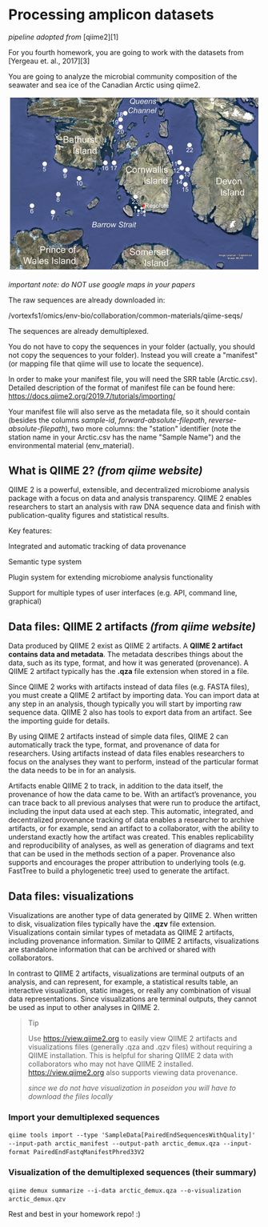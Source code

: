 # Processing amplicon datasets
*pipeline adopted from*  [qiime2][1]

For you fourth homework, you are going to work with the datasets from [Yergeau et. al., 2017][3]

You are going to analyze the microbial community composition of the seawater and sea ice of the Canadian Arctic using qiime2.

![Alt text](./map.png)

*important note: do NOT use google maps in your papers*


The raw sequences are already downloaded in:

/vortexfs1/omics/env-bio/collaboration/common-materials/qiime-seqs/

The sequences are already demultiplexed.

You do not have to copy the sequences in your folder (actually, you should not copy the sequences to your folder). Instead you will create a "manifest" (or mapping file that qiime will use to locate the sequence).

In order to make your manifest file, you will need the SRR table (Arctic.csv). Detailed description of the format of manifest file can be found here: https://docs.qiime2.org/2019.7/tutorials/importing/

Your manifest file will also serve as the metadata file, so it should contain (besides the columns *sample-id*, *forward-absolute-filepath*, *reverse-absolute-filepath*), two more columns: the "station" identifier (note the station name in your Arctic.csv has the name "Sample Name") and the environmental material (env_material). 


## What is QIIME 2? *(from qiime website)*
QIIME 2 is a powerful, extensible, and decentralized microbiome analysis package with a focus on data and analysis transparency. QIIME 2 enables researchers to start an analysis with raw DNA sequence data and finish with publication-quality figures and statistical results.

Key features:

Integrated and automatic tracking of data provenance

Semantic type system

Plugin system for extending microbiome analysis functionality

Support for multiple types of user interfaces (e.g. API, command line, graphical)

## Data files: QIIME 2 artifacts *(from qiime website)*
Data produced by QIIME 2 exist as QIIME 2 artifacts. A **QIIME 2 artifact contains data and metadata**. The metadata describes things about the data, such as its type, format, and how it was generated (provenance). A QIIME 2 artifact typically has the **.qza** file extension when stored in a file.

Since QIIME 2 works with artifacts instead of data files (e.g. FASTA files), you must create a QIIME 2 artifact by importing data. You can import data at any step in an analysis, though typically you will start by importing raw sequence data. QIIME 2 also has tools to export data from an artifact. See the importing guide for details.

By using QIIME 2 artifacts instead of simple data files, QIIME 2 can automatically track the type, format, and provenance of data for researchers. Using artifacts instead of data files enables researchers to focus on the analyses they want to perform, instead of the particular format the data needs to be in for an analysis.

Artifacts enable QIIME 2 to track, in addition to the data itself, the provenance of how the data came to be. With an artifact’s provenance, you can trace back to all previous analyses that were run to produce the artifact, including the input data used at each step. This automatic, integrated, and decentralized provenance tracking of data enables a researcher to archive artifacts, or for example, send an artifact to a collaborator, with the ability to understand exactly how the artifact was created. This enables replicability and reproducibility of analyses, as well as generation of diagrams and text that can be used in the methods section of a paper. Provenance also supports and encourages the proper attribution to underlying tools (e.g. FastTree to build a phylogenetic tree) used to generate the artifact.

## Data files: visualizations
Visualizations are another type of data generated by QIIME 2. When written to disk, visualization files typically have the **.qzv** file extension. Visualizations contain similar types of metadata as QIIME 2 artifacts, including provenance information. Similar to QIIME 2 artifacts, visualizations are standalone information that can be archived or shared with collaborators.

In contrast to QIIME 2 artifacts, visualizations are terminal outputs of an analysis, and can represent, for example, a statistical results table, an interactive visualization, static images, or really any combination of visual data representations. Since visualizations are terminal outputs, they cannot be used as input to other analyses in QIIME 2.

>Tip
>
>Use https://view.qiime2.org to easily view QIIME 2 artifacts and visualizations files (generally .qza and .qzv files) without requiring a QIIME installation. This is helpful for sharing QIIME 2 data with collaborators who may not have QIIME 2 installed. https://view.qiime2.org also supports viewing data provenance.
>
> *since we do not have visualization in poseidon you will have to download the files locally*


### Import your demultiplexed sequences
```qiime tools import --type 'SampleData[PairedEndSequencesWithQuality]' --input-path arctic_manifest --output-path arctic_demux.qza --input-format PairedEndFastqManifestPhred33V2```

### Visualization of the demultiplexed sequences (their summary)
```qiime demux summarize --i-data arctic_demux.qza --o-visualization arctic_demux.qzv```


Rest and best in your homework repo!
:)

